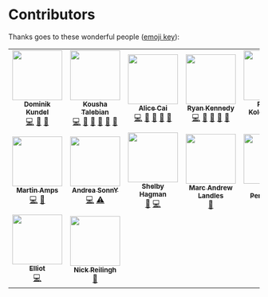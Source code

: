 # Contributors

Thanks goes to these wonderful people ([emoji key](https://github.com/kentcdodds/all-contributors#emoji-key)):

<!-- ALL-CONTRIBUTORS-LIST:START - Do not remove or modify this section -->
<!-- prettier-ignore-start -->
<!-- markdownlint-disable -->
<table>
  <tr>
    <td align="center"><a href="https://dkundel.com"><img src="https://avatars3.githubusercontent.com/u/1505101?v=4?s=100" width="100px;" alt=""/><br /><sub><b>Dominik Kundel</b></sub></a><br /><a href="https://github.com/twilio/flex-plugin-builder/commits?author=dkundel" title="Code">💻</a> <a href="https://github.com/twilio/flex-plugin-builder/commits?author=dkundel" title="Documentation">📖</a> <a href="#ideas-dkundel" title="Ideas, Planning, & Feedback">🤔</a></td>
    <td align="center"><a href="https://www.linkedin.com/in/koushatalebian"><img src="https://avatars2.githubusercontent.com/u/2308915?s=460&v=4?s=100" width="100px;" alt=""/><br /><sub><b>Kousha Talebian</b></sub></a><br /><a href="https://github.com/twilio/flex-plugin-builder/commits?author=ktalebian" title="Code">💻</a> <a href="https://github.com/twilio/flex-plugin-builder/issues?q=author%3Aktalebian" title="Bug reports">🐛</a> <a href="https://github.com/twilio/flex-plugin-builder/commits?author=ktalebian" title="Documentation">📖</a> <a href="#ideas-ktalebian" title="Ideas, Planning, & Feedback">🤔</a> <a href="#question-ktalebian" title="Answering Questions">💬</a> <a href="https://github.com/twilio/flex-plugin-builder/pulls?q=is%3Apr+reviewed-by%3Aktalebian" title="Reviewed Pull Requests">👀</a></td>
    <td align="center"><a href="https://www.linkedin.com/in/alicehcai"><img src="https://avatars1.githubusercontent.com/u/4912483?s=460&v=4?s=100" width="100px;" alt=""/><br /><sub><b>Alice Cai</b></sub></a><br /><a href="https://github.com/twilio/flex-plugin-builder/commits?author=ahcai" title="Code">💻</a> <a href="https://github.com/twilio/flex-plugin-builder/commits?author=ahcai" title="Documentation">📖</a> <a href="https://github.com/twilio/flex-plugin-builder/issues?q=author%3Aahcai" title="Bug reports">🐛</a> <a href="#question-ahcai" title="Answering Questions">💬</a> <a href="https://github.com/twilio/flex-plugin-builder/pulls?q=is%3Apr+reviewed-by%3Aahcai" title="Reviewed Pull Requests">👀</a></td>
    <td align="center"><a href="https://github.com/theryankennedy"><img src="https://avatars3.githubusercontent.com/u/218683?v=4?s=100" width="100px;" alt=""/><br /><sub><b>Ryan Kennedy</b></sub></a><br /><a href="https://github.com/twilio/flex-plugin-builder/commits?author=theryankennedy" title="Code">💻</a> <a href="#ideas-theryankennedy" title="Ideas, Planning, & Feedback">🤔</a> <a href="https://github.com/twilio/flex-plugin-builder/issues?q=author%3Atheryankennedy" title="Bug reports">🐛</a> <a href="#question-theryankennedy" title="Answering Questions">💬</a> <a href="https://github.com/twilio/flex-plugin-builder/pulls?q=is%3Apr+reviewed-by%3Atheryankennedy" title="Reviewed Pull Requests">👀</a></td>
    <td align="center"><a href="https://github.com/kolencherry"><img src="https://avatars0.githubusercontent.com/u/3395618?v=4?s=100" width="100px;" alt=""/><br /><sub><b>Patrick Kolencherry</b></sub></a><br /><a href="https://github.com/twilio/flex-plugin-builder/commits?author=kolencherry" title="Code">💻</a> <a href="https://github.com/twilio/flex-plugin-builder/issues?q=author%3Akolencherry" title="Bug reports">🐛</a></td>
    <td align="center"><a href="http://twitter.com/jennifermarie"><img src="https://avatars0.githubusercontent.com/u/1070220?v=4?s=100" width="100px;" alt=""/><br /><sub><b>Jen Aprahamian</b></sub></a><br /><a href="https://github.com/twilio/flex-plugin-builder/issues?q=author%3Ajennifermarie" title="Bug reports">🐛</a> <a href="https://github.com/twilio/flex-plugin-builder/commits?author=jennifermarie" title="Documentation">📖</a></td>
  </tr>
  <tr>
    <td align="center"><a href="https://ma.rtin.so"><img src="https://avatars3.githubusercontent.com/u/2159342?v=4?s=100" width="100px;" alt=""/><br /><sub><b>Martin Amps</b></sub></a><br /><a href="https://github.com/twilio/flex-plugin-builder/commits?author=MartinAmps" title="Code">💻</a> <a href="#ideas-MartinAmps" title="Ideas, Planning, & Feedback">🤔</a></td>
    <td align="center"><a href="https://andreasonny83.github.io"><img src="https://avatars0.githubusercontent.com/u/8806300?v=4?s=100" width="100px;" alt=""/><br /><sub><b>Andrea SonnY</b></sub></a><br /><a href="https://github.com/twilio/flex-plugin-builder/commits?author=andreasonny83" title="Code">💻</a> <a href="https://github.com/twilio/flex-plugin-builder/commits?author=andreasonny83" title="Tests">⚠️</a></td>
    <td align="center"><a href="https://shagman.codes"><img src="https://avatars0.githubusercontent.com/u/1033099?v=4?s=100" width="100px;" alt=""/><br /><sub><b>Shelby Hagman</b></sub></a><br /><a href="https://github.com/twilio/flex-plugin-builder/issues?q=author%3AShelbyZ" title="Bug reports">🐛</a> <a href="https://github.com/twilio/flex-plugin-builder/commits?author=ShelbyZ" title="Code">💻</a></td>
    <td align="center"><a href="https://appwapp.com"><img src="https://avatars2.githubusercontent.com/u/25748497?v=4?s=100" width="100px;" alt=""/><br /><sub><b>Marc Andrew Landles</b></sub></a><br /><a href="https://github.com/twilio/flex-plugin-builder/issues?q=author%3Amalandles" title="Bug reports">🐛</a></td>
    <td align="center"><a href="https://rynop.com"><img src="https://avatars0.githubusercontent.com/u/372730?v=4?s=100" width="100px;" alt=""/><br /><sub><b>Ryan Pendergast</b></sub></a><br /><a href="https://github.com/twilio/flex-plugin-builder/issues?q=author%3Arynop" title="Bug reports">🐛</a></td>
    <td align="center"><a href="https://www.linkedin.com/in/viperguynaz"><img src="https://avatars1.githubusercontent.com/u/1885320?v=4?s=100" width="100px;" alt=""/><br /><sub><b>Don Irwin</b></sub></a><br /><a href="https://github.com/twilio/flex-plugin-builder/issues?q=author%3Aviperguynaz" title="Bug reports">🐛</a></td>
  </tr>
  <tr>
    <td align="center"><a href="https://github.com/sleepypikachu"><img src="https://avatars2.githubusercontent.com/u/1455101?v=4?s=100" width="100px;" alt=""/><br /><sub><b>Elliot</b></sub></a><br /><a href="https://github.com/twilio/flex-plugin-builder/commits?author=sleepypikachu" title="Code">💻</a></td>
    <td align="center"><a href="http://nickreilingh.com/"><img src="https://avatars.githubusercontent.com/u/2458645?v=4?s=100" width="100px;" alt=""/><br /><sub><b>Nick Reilingh</b></sub></a><br /><a href="https://github.com/twilio/flex-plugin-builder/commits?author=NReilingh" title="Documentation">📖</a></td>
  </tr>
</table>

<!-- markdownlint-restore -->
<!-- prettier-ignore-end -->

<!-- ALL-CONTRIBUTORS-LIST:END -->
